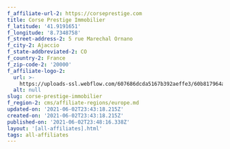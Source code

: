 ```yaml
---
f_affiliate-url-2: https://corseprestige.com
title: Corse Prestige Immobilier
f_latitude: '41.9191651'
f_longitude: '8.7348758'
f_street-address-2: 5 rue Marechal Ornano­
f_city-2: Ajaccio­
f_state-addbreviated-2: CO­
f_country-2: France
f_zip-code-2: '20000'
f_affiliate-logo-2:
  url: >-
    https://uploads-ssl.webflow.com/607686dcda5167b392aeffe3/60b817964afa702c154dbd2f_6081e56507a62d86cb5d8543_60785a4367b96287ff923313_Logo_Corse_Prestige_Immobilier-_Horizontal_fomat.png
  alt: null
slug: corse-prestige-immobilier
f_region-2: cms/affiliate-regions/europe.md
updated-on: '2021-06-02T23:43:18.215Z'
created-on: '2021-06-02T23:43:18.215Z'
published-on: '2021-06-02T23:48:16.338Z'
layout: '[all-affiliates].html'
tags: all-affiliates
---
```



